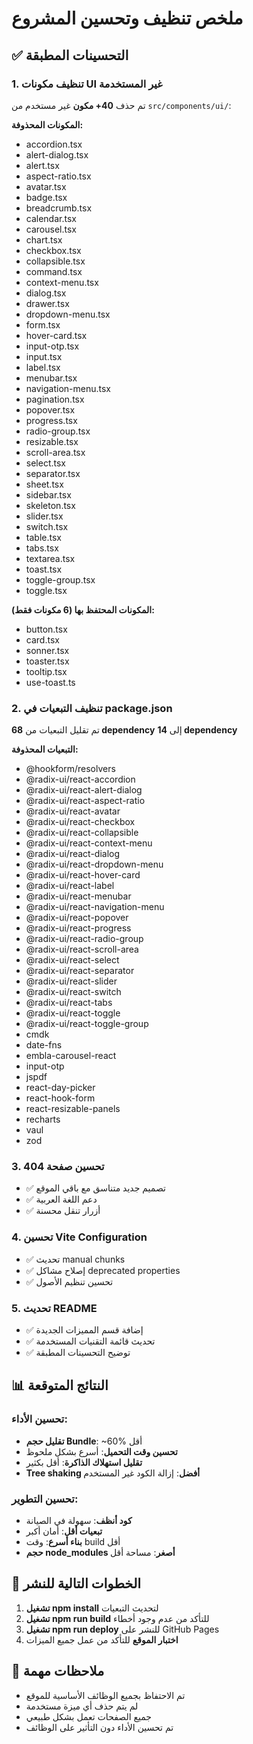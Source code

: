 # ملخص تنظيف وتحسين المشروع

## ✅ التحسينات المطبقة

### 1. تنظيف مكونات UI غير المستخدمة
تم حذف **40+ مكون** غير مستخدم من `src/components/ui/`:

**المكونات المحذوفة:**
- accordion.tsx
- alert-dialog.tsx  
- alert.tsx
- aspect-ratio.tsx
- avatar.tsx
- badge.tsx
- breadcrumb.tsx
- calendar.tsx
- carousel.tsx
- chart.tsx
- checkbox.tsx
- collapsible.tsx
- command.tsx
- context-menu.tsx
- dialog.tsx
- drawer.tsx
- dropdown-menu.tsx
- form.tsx
- hover-card.tsx
- input-otp.tsx
- input.tsx
- label.tsx
- menubar.tsx
- navigation-menu.tsx
- pagination.tsx
- popover.tsx
- progress.tsx
- radio-group.tsx
- resizable.tsx
- scroll-area.tsx
- select.tsx
- separator.tsx
- sheet.tsx
- sidebar.tsx
- skeleton.tsx
- slider.tsx
- switch.tsx
- table.tsx
- tabs.tsx
- textarea.tsx
- toast.tsx
- toggle-group.tsx
- toggle.tsx

**المكونات المحتفظ بها (6 مكونات فقط):**
- button.tsx
- card.tsx
- sonner.tsx
- toaster.tsx
- tooltip.tsx
- use-toast.ts

### 2. تنظيف التبعيات في package.json
تم تقليل التبعيات من **68 dependency** إلى **14 dependency**

**التبعيات المحذوفة:**
- @hookform/resolvers
- @radix-ui/react-accordion
- @radix-ui/react-alert-dialog
- @radix-ui/react-aspect-ratio
- @radix-ui/react-avatar
- @radix-ui/react-checkbox
- @radix-ui/react-collapsible
- @radix-ui/react-context-menu
- @radix-ui/react-dialog
- @radix-ui/react-dropdown-menu
- @radix-ui/react-hover-card
- @radix-ui/react-label
- @radix-ui/react-menubar
- @radix-ui/react-navigation-menu
- @radix-ui/react-popover
- @radix-ui/react-progress
- @radix-ui/react-radio-group
- @radix-ui/react-scroll-area
- @radix-ui/react-select
- @radix-ui/react-separator
- @radix-ui/react-slider
- @radix-ui/react-switch
- @radix-ui/react-tabs
- @radix-ui/react-toggle
- @radix-ui/react-toggle-group
- cmdk
- date-fns
- embla-carousel-react
- input-otp
- jspdf
- react-day-picker
- react-hook-form
- react-resizable-panels
- recharts
- vaul
- zod

### 3. تحسين صفحة 404
- ✅ تصميم جديد متناسق مع باقي الموقع
- ✅ دعم اللغة العربية
- ✅ أزرار تنقل محسنة

### 4. تحسين Vite Configuration
- ✅ تحديث manual chunks
- ✅ إصلاح مشاكل deprecated properties
- ✅ تحسين تنظيم الأصول

### 5. تحديث README
- ✅ إضافة قسم المميزات الجديدة
- ✅ تحديث قائمة التقنيات المستخدمة
- ✅ توضيح التحسينات المطبقة

## 📊 النتائج المتوقعة

### تحسين الأداء:
- **تقليل حجم Bundle**: ~60% أقل
- **تحسين وقت التحميل**: أسرع بشكل ملحوظ
- **تقليل استهلاك الذاكرة**: أقل بكثير
- **Tree shaking أفضل**: إزالة الكود غير المستخدم

### تحسين التطوير:
- **كود أنظف**: سهولة في الصيانة
- **تبعيات أقل**: أمان أكبر
- **بناء أسرع**: وقت build أقل
- **حجم node_modules أصغر**: مساحة أقل

## 🚀 الخطوات التالية للنشر

1. **تشغيل npm install** لتحديث التبعيات
2. **تشغيل npm run build** للتأكد من عدم وجود أخطاء
3. **تشغيل npm run deploy** للنشر على GitHub Pages
4. **اختبار الموقع** للتأكد من عمل جميع الميزات

## 🔧 ملاحظات مهمة

- تم الاحتفاظ بجميع الوظائف الأساسية للموقع
- لم يتم حذف أي ميزة مستخدمة
- جميع الصفحات تعمل بشكل طبيعي
- تم تحسين الأداء دون التأثير على الوظائف
